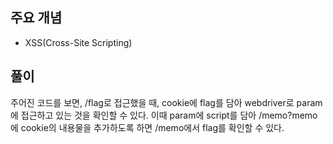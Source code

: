 ## 주요 개념

- XSS(Cross-Site Scripting)

## 풀이

주어진 코드를 보면, /flag로 접근했을 때, cookie에 flag를 담아 webdriver로 param에 접근하고 있는 것을 확인할 수 있다. 이때 param에 script를 담아 /memo?memo에 cookie의 내용물을 추가하도록 하면 /memo에서 flag를 확인할 수 있다.
